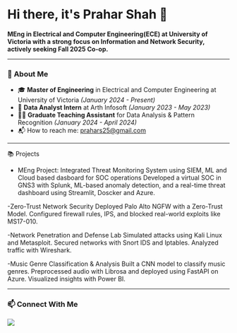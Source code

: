 # Hi there, it's Prahar Shah 👋

**MEng in Electrical and Computer Engineering(ECE) at University of Victoria with a strong focus on Information and Network Security, actively seeking Fall 2025 Co-op.**  


---

### 🚀 **About Me**
- 🎓 **Master of Engineering** in Electrical and Computer Engineering at University of Victoria *(January 2024 - Present)*
- 💼 **Data Analyst Intern** at Arth Infosoft *(January 2023 - May 2023)*
- 👨‍🏫 **Graduate Teaching Assistant** for Data Analysis & Pattern Recognition *(January 2024 - April 2024)*  
- 📬 How to reach me: [prahars25@gmail.com](mailto:prahars25@gmail.com)

---
📚 Projects

- MEng Project: Integrated Threat Monitoring System using SIEM, ML and Cloud based dasboard for SOC operations
  Developed a virtual SOC in GNS3 with Splunk, ML-based anomaly detection, and a real-time threat dashboard using Streamlit, Doscker and Azure.

-Zero-Trust Network Security
Deployed Palo Alto NGFW with a Zero-Trust Model. Configured firewall rules, IPS, and blocked real-world exploits like MS17-010.

-Network Penetration and Defense Lab
Simulated attacks using Kali Linux and Metasploit. Secured networks with Snort IDS and Iptables. Analyzed traffic with Wireshark.

-Music Genre Classification & Analysis
Built a CNN model to classify music genres. Preprocessed audio with Librosa and deployed using FastAPI on Azure. Visualized insights with Power BI.





---

### 📫 **Connect With Me**
<p align="left">
  <a href="https://www.linkedin.com/in/prahar-shah-238741207/">
    <img src="https://img.shields.io/badge/LinkedIn-0077B5?style=flat&logo=linkedin&logoColor=white" />
  </a>
</p>

